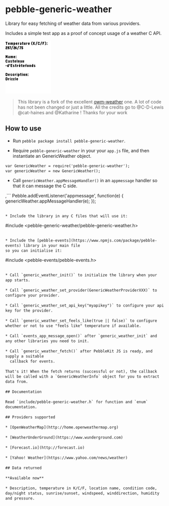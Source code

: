 # pebble-generic-weather

Library for easy fetching of weather data from various providers.

Includes a simple test app as a proof of concept usage of a weather C API.
 
![basalt](screenshots/basalt.png)

> This library is a fork of the excellent [owm-weather](https://github.com/pebble-hacks/owm-weather) one.
> A lot of code has not been changed or just a little.
> All the credits go to @C-D-Lewis @cat-haines and @Katharine ! Thanks for your work

## How to use

* Run `pebble package install pebble-generic-weather`.

* Require `pebble-generic-weather` in your your `app.js` file, and then instantiate an GenericWeather object.

```
var GenericWeather = require('pebble-generic-weather');
var genericWeather = new GenericWeather();
```

* Call `genericWeather.appMessageHandler()` in an `appmessage` handler so that it can message the C side.

,```
Pebble.addEventListener('appmessage', function(e) {
  genericWeather.appMessageHandler(e);
});
```

* Include the library in any C files that will use it:

```
#include <pebble-generic-weather/pebble-generic-weather.h>
```

* Include the [pebble-events](https://www.npmjs.com/package/pebble-events) library in your main file
so you can initialise it:

```
#include <pebble-events/pebble-events.h>
```

* Call `generic_weather_init()` to initialize the library when your app starts.

* Call `generic_weather_set_provider(GenericWeatherProviderXXX)` to configure your provider.

* Call `generic_weather_set_api_key("myapikey")` to configure your api key for the provider.

* Call `generic_weather_set_feels_like(true || false)` to configure whether or not to use "feels like" temperature if available.

* Call `events_app_message_open()` after `generic_weather_init` and any other libraries you need to init.

* Call `generic_weather_fetch()` after PebbleKit JS is ready, and supply a suitable
  callback for events.

That's it! When the fetch returns (successful or not), the callback will be called with a `GenericWeatherInfo` object for you to extract data from.

## Documentation

Read `include/pebble-generic-weather.h` for function and `enum` documentation.

## Providers supported

* [OpenWeatherMap](http://home.openweathermap.org)

* [WeatherUnderGround](https://www.wunderground.com)

* [Forecast.io](http://forecast.io)

* [Yahoo! Weather](https://www.yahoo.com/news/weather)

## Data returned

**Available now**

* Description, temperature in K/C/F, location name, condition code, day/night status, sunrise/sunset, windspeed, winddirection, humidity and pressure.


